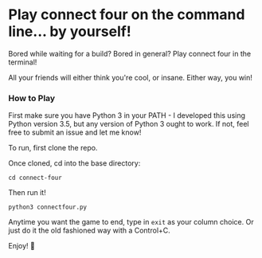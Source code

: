 # Play connect four on the command line... by yourself!

Bored while waiting for a build? Bored in general? Play connect four in the terminal!

All your friends will either think you're cool, or insane. Either way, you win!

### How to Play

First make sure you have Python 3 in your PATH - I developed this using Python version 3.5, but any version of Python 3 ought to work. If not, feel free to submit an issue and let me know!

To run, first clone the repo.

Once cloned, cd into the base directory:

`cd connect-four`

Then run it!

`python3 connectfour.py`

Anytime you want the game to end, type in `exit` as your column choice. Or just do it the old fashioned way with a Control+C.

Enjoy!
:camel:
